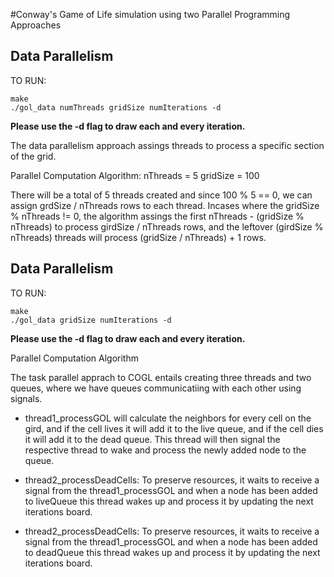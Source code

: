 #Conway's Game of Life simulation using two Parallel Programming Approaches

## Data Parallelism 
TO RUN:
```
make
./gol_data numThreads gridSize numIterations -d
```
**Please use the -d flag to draw each and every iteration.**

The data parallelism approach assings threads to process a specific section of the grid.

Parallel Computation Algorithm:
nThreads = 5
gridSize = 100

There will be a total of 5 threads created and since 100 % 5 == 0, we can assign grdSize / nThreads rows to each thread.
Incases where the gridSize % nThreads != 0, the algorithm assings the first nThreads - (gridSize % nThreads) to process girdSize / nThreads rows, and 
the leftover (girdSize % nThreads) threads will process (gridSize / nThreads) + 1 rows.

## Data Parallelism 
TO RUN:
```
make
./gol_data gridSize numIterations -d
```
**Please use the -d flag to draw each and every iteration.**

Parallel Computation Algorithm

The task parallel apprach to COGL entails creating three threads and two queues, where we have queues communicatiing with each other using signals.
- thread1_processGOL will calculate the neighbors for every cell on the gird, and if the cell lives it will add it to the live queue, and if the cell dies it will add it
to the dead queue. This thread will then signal the respective thread to wake and process the newly added node to the queue.

- thread2_processDeadCells: To preserve resources, it waits to receive a signal from the thread1_processGOL and when a node has been added to liveQueue this thread
wakes up and process it by updating the next iterations board.

- thread2_processDeadCells: To preserve resources, it waits to receive a signal from the thread1_processGOL and when a node has been added to deadQueue this thread
wakes up and process it by updating the next iterations board.




